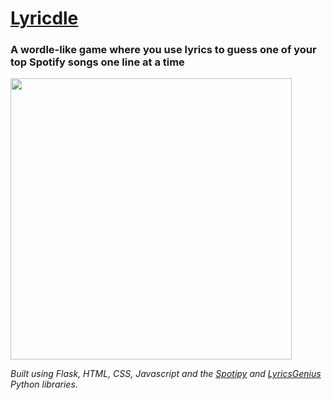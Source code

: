 # [Lyricdle](https://www.lyricdle.app)
### A wordle-like game where you use lyrics to guess one of your top Spotify songs one line at a time

<img src="https://i.imgur.com/IjdHyGO.gif" width="450">

*Built using Flask, HTML, CSS, Javascript and the [Spotipy](https://spotipy.readthedocs.io/en/2.18.0/) and [LyricsGenius](https://lyricsgenius.readthedocs.io/en/master/) Python libraries.*
